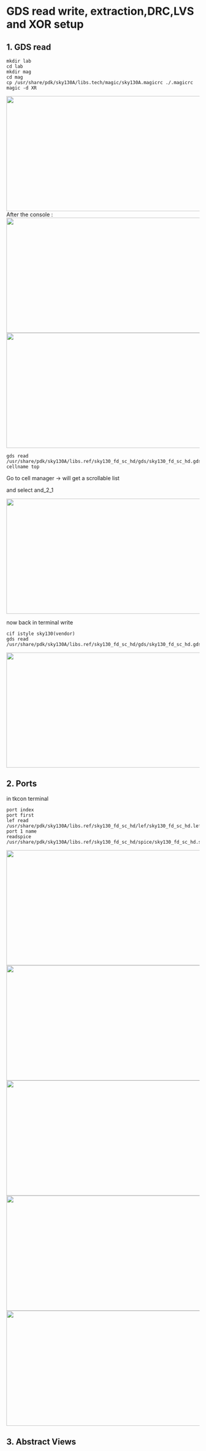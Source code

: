 # GDS read write, extraction,DRC,LVS and XOR setup

## 1. GDS read
```
mkdir lab
cd lab
mkdir mag
cd mag
cp /usr/share/pdk/sky130A/libs.tech/magic/sky130A.magicrc ./.magicrc
magic -d XR
```
 <img src="https://github.com/yuganshjain/PDK-skywater130/blob/089312c278af7ac0213419870002a5a9efbe0bd3/GDS_images/gds_1_1.png"  width="600" height="300">
After the console :

<img src="https://github.com/yuganshjain/PDK-skywater130/blob/089312c278af7ac0213419870002a5a9efbe0bd3/GDS_images/gds_1_2.png"  width="600" height="300">

<img src="https://github.com/yuganshjain/PDK-skywater130/blob/089312c278af7ac0213419870002a5a9efbe0bd3/GDS_images/gds_1_3.png"  width="600" height="300">

```
gds read /usr/share/pdk/sky130A/libs.ref/sky130_fd_sc_hd/gds/sky130_fd_sc_hd.gds
cellname top

```
Go to cell manager -> will get a scrollable list 

and select and_2_1


<img src="https://github.com/yuganshjain/PDK-skywater130/blob/089312c278af7ac0213419870002a5a9efbe0bd3/GDS_images/gds_1_4.png"  width="600" height="300">

now back in terminal write
```
cif istyle sky130(vendor)
gds read /usr/share/pdk/sky130A/libs.ref/sky130_fd_sc_hd/gds/sky130_fd_sc_hd.gds
```
<img src="https://github.com/yuganshjain/PDK-skywater130/blob/089312c278af7ac0213419870002a5a9efbe0bd3/GDS_images/gds_1_5.png"  width="600" height="300">

## 2. Ports
in tkcon terminal
```
port index
port first
lef read /usr/share/pdk/sky130A/libs.ref/sky130_fd_sc_hd/lef/sky130_fd_sc_hd.lef
port 1 name
readspice /usr/share/pdk/sky130A/libs.ref/sky130_fd_sc_hd/spice/sky130_fd_sc_hd.spice

```



<img src="https://github.com/yuganshjain/PDK-skywater130/blob/330c9236b125f0e37d1dbf8e7a0079eedbc13078/GDS_images/gds_2_1.png"  width="600" height="300">

<img src="https://github.com/yuganshjain/PDK-skywater130/blob/330c9236b125f0e37d1dbf8e7a0079eedbc13078/GDS_images/gds_2_2.png"  width="600" height="300">

<img src="https://github.com/yuganshjain/PDK-skywater130/blob/330c9236b125f0e37d1dbf8e7a0079eedbc13078/GDS_images/gds_2_3.png"  width="600" height="300">

<img src="https://github.com/yuganshjain/PDK-skywater130/blob/330c9236b125f0e37d1dbf8e7a0079eedbc13078/GDS_images/gds_2_4.png"  width="600" height="300">

<img src="https://github.com/yuganshjain/PDK-skywater130/blob/330c9236b125f0e37d1dbf8e7a0079eedbc13078/GDS_images/gds_2_5.png"  width="600" height="300">


## 3. Abstract Views

